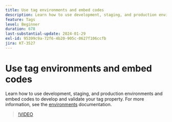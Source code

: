 ```yaml
---
title: Use tag environments and embed codes
description: Learn how to use development, staging, and production environments and embed codes to develop and validate your tag property. 
feature: Tags
level: Beginner
duration: 678
last-substantial-update: 2024-01-29
exl-id: 95399c9a-72f6-4b20-905c-0627f106ccfb
jira: KT-3527
---
```

# Use tag environments and embed codes

Learn how to use development, staging, and production environments and embed codes to develop and validate your tag property. For more information, see the [environments](https://experienceleague.adobe.com/docs/experience-platform/tags/publish/environments/environments.html) documentation.

>[!VIDEO](https://video.tv.adobe.com/v/28729/?learn=on)
